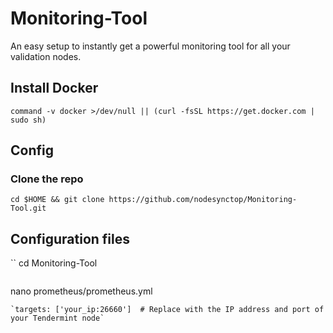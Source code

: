 # Monitoring-Tool
An easy setup to instantly get a powerful monitoring tool for all your validation nodes.
## Install Docker
```
command -v docker >/dev/null || (curl -fsSL https://get.docker.com | sudo sh)
```
## Config

### Clone the repo
```
cd $HOME && git clone https://github.com/nodesynctop/Monitoring-Tool.git
```
## Configuration files
``
cd Monitoring-Tool
```
```
nano prometheus/prometheus.yml
```
`targets: ['your_ip:26660']  # Replace with the IP address and port of your Tendermint node`
